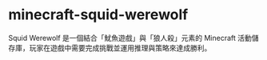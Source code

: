 # minecraft-squid-werewolf
Squid Werewolf 是一個結合「魷魚遊戲」與「狼人殺」元素的 Minecraft 活動儲存庫，玩家在遊戲中需要完成挑戰並運用推理與策略來達成勝利。
